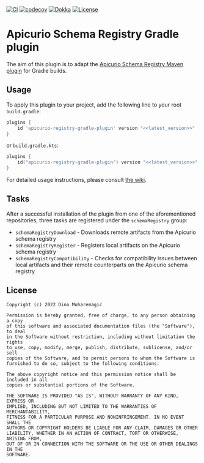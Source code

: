 [![CI](https://github.com/croz-ltd/apicurio-registry-gradle-plugin/actions/workflows/ci.yml/badge.svg)](https://github.com/croz-ltd/apicurio-registry-gradle-plugin/actions/workflows/ci.yml)
[![codecov](https://codecov.io/gh/croz-ltd/apicurio-registry-gradle-plugin/branch/main/graph/badge.svg?token=t54Rqfd1UO)](https://codecov.io/gh/croz-ltd/apicurio-registry-gradle-plugin)
[![Dokka](https://img.shields.io/badge/API%20Documentation-Dokka-important.svg)](https://croz-ltd.github.io/apicurio-registry-gradle-plugin/)
[![License](https://img.shields.io/badge/license-MIT-blue.svg?style=flat)](http://www.opensource.org/licenses/MIT)

# Apicurio Schema Registry Gradle plugin

The aim of this plugin is to adapt
the [Apicurio Schema Registry Maven plugin](https://www.apicur.io/registry/docs/apicurio-registry/1.3.3.Final/getting-started/assembly-managing-registry-artifacts-maven.html)
for Gradle builds.

## Usage

To apply this plugin to your project, add the following line to your root `build.gradle`:

```groovy
plugins {
    id 'apicurio-registry-gradle-plugin' version "<<latest_version>>"
}
```

or `build.gradle.kts`:

```kotlin
plugins {
    id("apicurio-registry-gradle-plugin") version "<<latest_version>>"
}
```

For detailed usage instructions, please consult [the wiki]().

## Tasks

After a successful installation of the plugin from one of the aforementioned repositories, three tasks are registered
under the `schemaRegistry` group:

* `schemaRegistryDownload` - Downloads remote artifacts from the Apicurio schema registry
* `schemaRegistryRegister` - Registers local artifacts on the Apicurio schema registry
* `schemaRegistryCompatibility` - Checks for compatibility issues between local artifacts and their remote counterparts
  on the Apicurio schema registry

## License

    Copyright (c) 2022 Dino Muharemagić
    
    Permission is hereby granted, free of charge, to any person obtaining a copy
    of this software and associated documentation files (the "Software"), to deal
    in the Software without restriction, including without limitation the rights
    to use, copy, modify, merge, publish, distribute, sublicense, and/or sell
    copies of the Software, and to permit persons to whom the Software is
    furnished to do so, subject to the following conditions:
    
    The above copyright notice and this permission notice shall be included in all
    copies or substantial portions of the Software.
    
    THE SOFTWARE IS PROVIDED "AS IS", WITHOUT WARRANTY OF ANY KIND, EXPRESS OR
    IMPLIED, INCLUDING BUT NOT LIMITED TO THE WARRANTIES OF MERCHANTABILITY,
    FITNESS FOR A PARTICULAR PURPOSE AND NONINFRINGEMENT. IN NO EVENT SHALL THE
    AUTHORS OR COPYRIGHT HOLDERS BE LIABLE FOR ANY CLAIM, DAMAGES OR OTHER
    LIABILITY, WHETHER IN AN ACTION OF CONTRACT, TORT OR OTHERWISE, ARISING FROM,
    OUT OF OR IN CONNECTION WITH THE SOFTWARE OR THE USE OR OTHER DEALINGS IN THE
    SOFTWARE.
